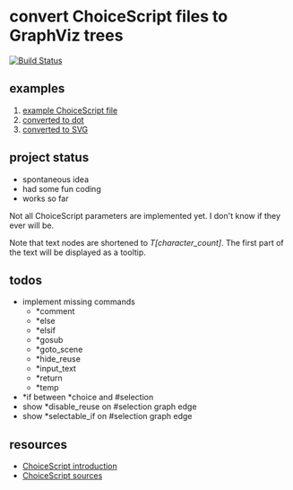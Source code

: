 convert ChoiceScript files to GraphViz trees
============================================

[![Build Status](https://travis-ci.org/mmitch/choicescript-graphviz.svg?branch=master)](https://travis-ci.org/mmitch/choicescript-graphviz)

examples
--------

1. [example ChoiceScript file](example/example.txt)
2. [converted to dot](example/example.dot)
3. [converted to SVG](example/example.dot.svg)

project status
--------------

- spontaneous idea
- had some fun coding
- works so far

Not all ChoiceScript parameters are implemented yet.  I don't know if
they ever will be.

Note that text nodes are shortened to *T[character_count]*.  The first
part of the text will be displayed as a tooltip.

todos
-----

- implement missing commands
  - *comment
  - *else
  - *elsif
  - *gosub
  - *goto_scene
  - *hide_reuse
  - *input_text
  - *return
  - *temp
- *if between *choice and #selection
- show *disable_reuse on #selection graph edge
- show *selectable_if on #selection graph edge

resources
---------

- [ChoiceScript introduction](https://www.choiceofgames.com/make-your-own-games/choicescript-intro/)
- [ChoiceScript sources](https://github.com/dfabulich/choicescript)
